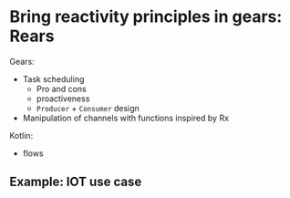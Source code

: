# Bring reactivity principles in gears: Rears

Gears:

- Task scheduling
  - Pro and cons
  - proactiveness
  - `Producer` + `Consumer` design
- Manipulation of channels with functions inspired by Rx

Kotlin:

- flows

## Example: IOT use case
